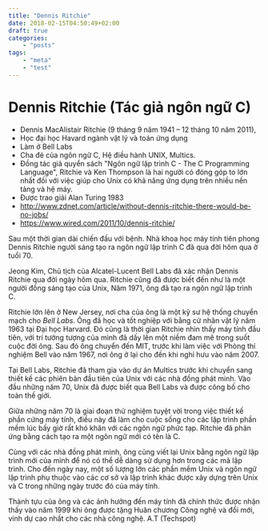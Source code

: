 ```yaml
---
title: "Dennis Ritchie"
date: 2018-02-15T04:50:49+02:00
draft: true
categories:
    - "posts"
tags:
    - "meta"
    - "test"
---
```


# Dennis Ritchie (Tác giả ngôn ngữ C)

* Dennis MacAlistair Ritchie (9 tháng 9 năm 1941 – 12 tháng 10 năm 2011),
* Học đại học Havard ngành vật lý và toán ứng dụng
* Làm ở Bell Labs
* Cha đẻ của ngôn ngữ C, Hệ điều hành UNIX, Multics.
* Đồng tác giả quyển sách "Ngôn ngữ lập trình C - The C Programming Language", Ritchie và Ken Thompson là hai người có đóng góp to lớn nhất đối với việc giúp cho Unix có khả năng ứng dụng trên nhiều nền tảng và hệ máy.
* Được trao giải Alan Turing 1983
* http://www.zdnet.com/article/without-dennis-ritchie-there-would-be-no-jobs/
* https://www.wired.com/2011/10/dennis-ritchie/

Sau một thời gian dài chiến đấu với bệnh. Nhà khoa học máy tính tiên phong Dennis Ritchie người sáng tạo ra ngôn ngữ lập trình C đã qua đời hôm qua ở tuổi 70.

Jeong Kim, Chủ tịch của Alcatel-Lucent Bell Labs đã xác nhận Dennis Ritchie qua đời ngày hôm qua. Ritchie cũng đã được biết đến như là một người đồng sáng tạo của Unix, Năm 1971, ông đã tạo ra ngôn ngữ lập trình C.

Ritchie lớn lên ở New Jersey, nơi cha của ông là một kỹ sư hệ thống chuyển mạch cho *Bell Labs*. Ông đã học và tốt nghiệp với bằng cử nhân vật lý năm 1963 tại Đại học Harvard. Đó cũng là thời gian Ritchie nhìn thấy máy tính đầu tiên, với trí tưởng tượng của mình đã dấy lên một niềm đam mê trong suốt cuộc đời ông. Sau đó ông chuyển đến MIT, trước khi làm việc với Phòng thí nghiệm Bell vào năm 1967, nơi ông ở lại cho đến khi nghỉ hưu vào năm 2007.
 
Tại Bell Labs, Ritchie đã tham gia vào dự án Multics trước khi chuyển sang thiết kế các phiên bản đầu tiên của Unix với các nhà đồng phát minh. Vào đầu những năm 70, Unix đã được biết qua Bell Labs và được công bố cho toàn thế giới.
 
Giữa những năm 70 là giai đoạn thử nghiệm tuyệt vời trong việc thiết kế phần cứng máy tính, điều này đã làm cho cuộc sống cho các lập trình phần mềm lúc bấy giờ rất khó khăn với các ngôn ngữ phức tạp. Ritchie đã phản ứng bằng cách tạo ra một ngôn ngữ mới có tên là C.
 
Cùng với các nhà đồng phát minh, ông cũng viết lại Unix bằng ngôn ngữ lập trình mới của mình để nó có thể dễ dàng sử dụng hơn trong các mã lập trình. Cho đến ngày nay, một số lượng lớn các phần mềm Unix và ngôn ngữ lập trình phụ thuộc vào các cơ sở và lập trình khác được xây dựng trên Unix và C trong những ngày trước đó của máy tính.
 
Thành tựu của ông và các ảnh hưởng đến máy tính đã chính thức được nhận thấy vào năm 1999 khi ông được tặng Huân chương Công nghệ và đổi mới, vinh dự cao nhất cho các nhà công nghệ.
A.T (Techspot)